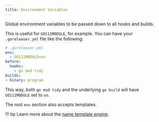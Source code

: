 ```yaml
---
title: Environment Variables
---
```


Global environment variables to be passed down to all hooks and builds.

This is useful for `GO111MODULE`, for example. You can have your
`.goreleaser.yml` file like the following:

```yaml
# .goreleaser.yml
env:
  - GO111MODULE=on
before:
  hooks:
    - go mod tidy
builds:
- binary: program
```

This way, both `go mod tidy` and the underlying `go build` will have
`GO111MODULE` set to `on`.

The root `env` section also accepts templates.

!!! tip
    Learn more about the [name template engine](/customization/templates/).
